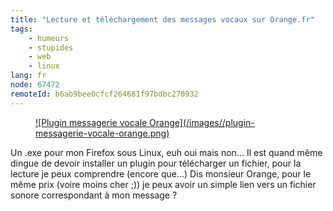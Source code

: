 ```yaml
---
title: "Lecture et téléchargement des messages vocaux sur Orange.fr"
tags:
    - humeurs
    - stupides
    - web
    - linux
lang: fr
node: 67472
remoteId: b6ab9bee0cfcf264681f97bdbc270932
---
```

<figure class="object-center"><a href="/images/plugin-messagerie-vocale-orange.png">![Plugin messagerie vocale Orange](/images//plugin-messagerie-vocale-orange.png)
</a></figure>


Un .exe pour mon Firefox sous Linux, euh oui mais non... Il est quand même dingue de devoir installer un plugin pour télécharger un fichier, pour la lecture je peux comprendre (encore que...) Dis monsieur Orange, pour le même prix (voire moins cher ;)) je peux avoir un simple lien vers un fichier sonore correspondant à mon message ?

